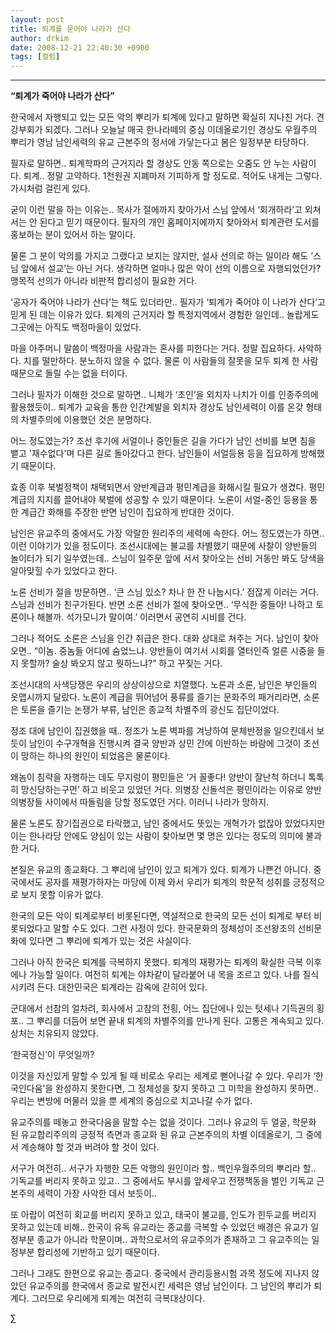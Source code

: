 ```yaml
---
layout: post
title: 퇴계를 묻어야 나라가 산다
author: drkim
date: 2008-12-21 22:40:30 +0900
tags: [컬럼]
---
```

****

**“퇴계가 죽어야 나라가 산다”**

한국에서 자행되고 있는 모든 악의 뿌리가 퇴계에 있다고 말하면 확실히 지나친 거다. 견강부회가 되겠다. 그러나 오늘날 매국 한나라떼의 중심 이데올로기인 경상도 우월주의 뿌리가 영남 남인세력의 유교 근본주의 정서에 가닿는다고 봄은 일정부분 타당하다. 

필자로 말하면.. 퇴계학파의 근거지라 할 경상도 안동 쪽으로는 오줌도 안 누는 사람이다. 퇴계.. 정말 고약하다. 1천원권 지폐마저 기피하게 할 정도로. 적어도 내게는 그렇다. 가시처럼 걸린게 있다.

굳이 이런 말을 하는 이유는.. 목사가 절에까지 찾아가서 스님 앞에서 ‘회개하라’고 외쳐서는 안 된다고 믿기 때문이다. 필자의 개인 홈페이지에까지 찾아와서 퇴계관련 도서를 홍보하는 분이 있어서 하는 말이다. 

물론 그 분이 악의를 가지고 그랬다고 보지는 않지만, 설사 선의로 하는 일이라 해도 ‘스님 앞에서 설교’는 아닌 거다. 생각하면 얼마나 많은 악이 선의 이름으로 자행되었던가? 맹목적 선의가 아니라 비판적 합리성이 필요한 거다.

‘공자가 죽어야 나라가 산다’는 책도 있더라만.. 필자가 ‘퇴계가 죽어야 이 나라가 산다’고 믿게 된 데는 이유가 있다. 퇴계의 근거지라 할 특정지역에서 경험한 일인데.. 놀랍게도 그곳에는 아직도 백정마을이 있었다. 

마을 아주머니 말씀이 백정마을 사람과는 혼사를 피한다는 거다. 정말 집요하다. 사악하다. 치를 떨만하다. 분노하지 않을 수 없다. 물론 이 사람들의 잘못을 모두 퇴계 한 사람 때문으로 돌릴 수는 없을 터이다. 

그러나 필자가 이해한 것으로 말하면.. 니체가 ‘초인’을 외치자 나치가 이를 인종주의에 활용했듯이.. 퇴계가 교육을 통한 인간계발을 외치자 경상도 남인세력이 이를 온갖 형태의 차별주의에 이용했던 것은 분명하다.

어느 정도였는가? 조선 후기에 서얼이나 중인들은 길을 가다가 남인 선비를 보면 침을 뱉고 '재수없다'며 다른 길로 돌아갔다고 한다. 남인들이 서얼등용 등을 집요하게 방해했기 때문이다. 

효종 이후 북벌정책이 채택되면서 양반계급과 평민계급을 화해시킬 필요가 생겼다. 평민계급의 지지를 끌어내야 북벌에 성공할 수 있기 때문이다. 노론이 서얼-중인 등용을 통한 계급간 화해를 주장한 반면 남인이 집요하게 반대한 것이다. 

남인은 유교주의 중에서도 가장 악랄한 원리주의 세력에 속한다. 어느 정도였는가 하면.. 이런 이야기가 있을 정도이다. 조선시대에는 불교를 차별했기 때문에 사찰이 양반들의 놀이터가 되기 일쑤였는데.. 스님이 일주문 앞에 서서 찾아오는 선비 거동만 봐도 당색을 알아맞힐 수가 있었다고 한다. 

노론 선비가 절을 방문하면.. ‘큰 스님 있소? 차나 한 잔 나눕시다.’ 점잖게 이러는 거다. 스님과 선비가 친구가된다. 반면 소론 선비가 절에 찾아오면.. ‘무식한 중들아! 나하고 토론이나 해볼까. 석가모니가 말이여.’ 이러면서 공연히 시비를 건다. 

그러나 적어도 소론은 스님을 인간 취급은 한다. 대화 상대로 쳐주는 거다. 남인이 찾아오면.. “이놈. 중놈들 어디에 숨었느냐. 양반들이 여기서 시회를 열터인즉 얼른 시중을 들지 못할까? 술상 봐오지 않고 뭣하느냐?” 하고 꾸짖는 거다. 

조선시대의 사색당쟁은 우리의 상상이상으로 치열했다. 노론과 소론, 남인은 부인들의 옷맵시까지 달랐다. 노론이 계급을 뛰어넘어 풍류를 즐기는 문화주의 패거리라면, 소론은 토론을 즐기는 논쟁가 부류, 남인은 종교적 차별주의 광신도 집단이었다. 

정조 대에 남인이 집권했을 때.. 정조가 노론 벽파를 겨냥하여 문체반정을 일으킨데서 보듯이 남인이 수구개혁을 진행시켜 결국 양반과 상민 간에 이반하는 바람에 그것이 조선이 망하는 하나의 원인이 되었음은 물론이다. 

왜놈이 침략을 자행하는 데도 무지렁이 평민들은 ‘거 꼴좋다! 양반이 잘난척 하더니 톡톡히 망신당하는구먼’ 하고 비웃고 있었던 거다. 의병장 신돌석은 평민이라는 이유로 양반 의병장들 사이에서 따돌림을 당할 정도였던 거다. 이러니 나라가 망하지.

물론 노론도 장기집권으로 타락했고, 남인 중에서도 뜻있는 개혁가가 없잖아 있었다지만 이는 한나라당 안에도 양심이 있는 사람이 찾아보면 몇 명은 있다는 정도의 의미에 불과한 거다. 

본질은 유교의 종교화다. 그 뿌리에 남인이 있고 퇴계가 있다. 퇴계가 나쁜건 아니다. 중국에서도 공자를 재평가하자는 마당에 이제 와서 우리가 퇴계의 학문적 성취를 긍정적으로 보지 못할 이유가 없다. 

한국의 모든 악이 퇴계로부터 비롯된다면, 역설적으로 한국의 모든 선이 퇴계로 부터 비롯되었다고 말할 수도 있다. 그런 사정이 있다. 한국문화의 정체성이 조선왕조의 선비문화에 있다면 그 뿌리에 퇴계가 있는 것은 사실이다. 

그러나 아직 한국은 퇴계를 극복하지 못했다. 퇴계의 재평가는 퇴계의 확실한 극복 이후에나 가능할 일이다. 여전히 퇴계는 야차같이 달라붙어 내 목을 조르고 있다. 나를 질식시키려 든다. 대한민국은 퇴계라는 감옥에 갇히어 있다.

군대에서 선참의 얼차려, 회사에서 고참의 전횡, 어느 집단에나 있는 텃세나 기득권의 횡포.. 그 뿌리를 더듬어 보면 끝내 퇴계의 차별주의를 만나게 된다. 고통은 계속되고 있다. 상처는 치유되지 않았다.

‘한국정신’이 무엇일까? 

이것을 자신있게 말할 수 있게 될 때 비로소 우리는 세계로 뻗어나갈 수 있다. 우리가 ‘한국인다움’을 완성하지 못한다면, 그 정체성을 찾지 못하고 그 미학을 완성하지 못하면.. 우리는 변방에 머물러 있을 뿐 세계의 중심으로 치고나갈 수가 없다.

유교주의를 떼놓고 한국다움을 말할 수는 없을 것이다. 그러나 유교의 두 얼굴, 학문화 된 유교합리주의의 긍정적 측면과 종교화 된 유교 근본주의의 차별 이데올로기, 그 중에서 계승해야 할 것과 버려야 할 것이 있다.

서구가 여전히.. 서구가 자행한 모든 악행의 원인이라 할.. 백인우월주의의 뿌리라 할.. 기독교를 버리지 못하고 있고.. 그 중에서도 부시를 앞세우고 전쟁책동을 벌인 기독교 근본주의 세력이 가장 사악한 데서 보듯이..

또 아랍이 여전히 회교를 버리지 못하고 있고, 태국이 불교를, 인도가 힌두교를 버리지 못하고 있는데 비해.. 한국이 유독 유교라는 종교를 극복할 수 있었던 배경은 유교가 일정부분 종교가 아니라 학문이며.. 과학으로서의 유교주의가 존재하고 그 유교주의는 일정부분 합리성에 기반하고 있기 때문이다.

그러나 그래도 한편으로 유교는 종교다. 중국에서 관리등용시험 과목 정도에 지나지 않았던 유교주의를 한국에서 종교로 발전시킨 세력은 영남 남인이다. 그 남인의 뿌리가 퇴계다. 그러므로 우리에게 퇴계는 여전히 극복대상이다. 





∑